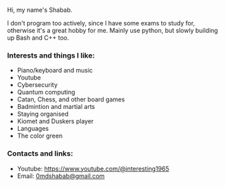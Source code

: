 Hi, my name's Shabab.

I don't program too actively, since I have some exams to study for, otherwise it's a great hobby for me. Mainly use python, but slowly building up Bash and C++ too.

### Interests and things I like:

- Piano/keyboard and music
- Youtube
- Cybersecurity
- Quantum computing
- Catan, Chess, and other board games
- Badmintion and martial arts
- Staying organised
- Kiomet and Duskers player
- Languages
- The color green

### Contacts and links:

- Youtube: https://www.youtube.com/@interesting1965
- Email: 0mdshabab@gmail.com

